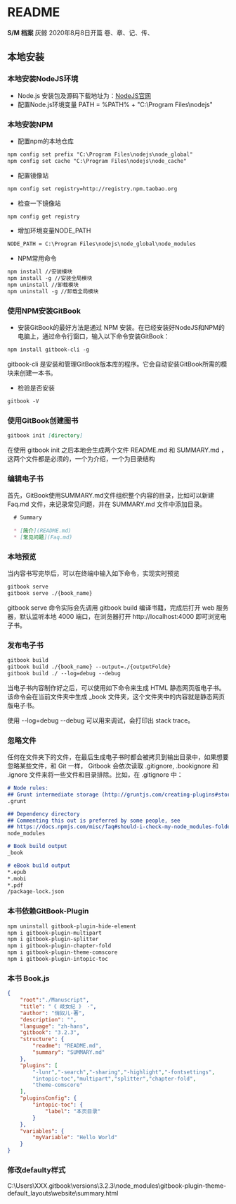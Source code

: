 # README
**S/M 档案** 灰鲸
2020年8月8日开篇
卷、章、记、传、
## 本地安装

### 本地安装NodeJS环境

+ Node.js 安装包及源码下载地址为：[NodeJS官网](https://nodejs.org/zh-cn/)  
+ 配置Node.js环境变量 PATH = %PATH% + "C:\Program Files\nodejs\"

### 本地安装NPM

+ 配置npm的本地仓库
```md
npm config set prefix "C:\Program Files\nodejs\node_global"
npm config set cache "C:\Program Files\nodejs\node_cache"
```
+ 配置镜像站
```md
npm config set registry=http://registry.npm.taobao.org 
```
+ 检查一下镜像站
```md
npm config get registry
```
+ 增加环境变量NODE_PATH
```md
NODE_PATH = C:\Program Files\nodejs\node_global\node_modules
```
+ NPM常用命令
```md
npm install //安装模块
npm install -g //安装全局模块
npm uninstall //卸载模块
npm uninstall -g //卸载全局模块
```
### 使用NPM安装GitBook
+ 安装GitBook的最好方法是通过 NPM 安装。在已经安装好NodeJS和NPM的电脑上，通过命令行窗口，输入以下命令安装GitBook：
```md
npm install gitbook-cli -g
```
gitbook-cli 是安装和管理GitBook版本库的程序。它会自动安装GitBook所需的模块来创建一本书。

+ 检验是否安装
```md
gitbook -V
```
### 使用GitBook创建图书
```md
gitbook init [directory]
```
在使用 gitbook init 之后本地会生成两个文件 README.md 和 SUMMARY.md ，这两个文件都是必须的，一个为介绍，一个为目录结构

### 编辑电子书
首先，GitBook使用SUMMARY.md文件组织整个内容的目录，比如可以新建 Faq.md 文件，来记录常见问题，并在 SUMMARY.md 文件中添加目录。

```md
  # Summary
 
  * [简介](README.md)
  * [常见问题](Faq.md)
```
### 本地预览
当内容书写完毕后，可以在终端中输入如下命令，实现实时预览
```md
gitbook serve
gitbook serve ./{book_name}
```
gitbook serve 命令实际会先调用 gitbook build 编译书籍，完成后打开 web 服务器，默认监听本地 4000 端口，在浏览器打开 http://localhost:4000 即可浏览电子书。

### 发布电子书 
```md
gitbook build
gitbook build ./{book_name} --output=./{outputFolde}
gitbook build ./ --log=debug --debug
```
当电子书内容制作好之后，可以使用如下命令来生成 HTML 静态网页版电子书。该命令会在当前文件夹中生成 _book 文件夹，这个文件夹中的内容就是静态网页版电子书。

使用 --log=debug --debug 可以用来调试，会打印出 stack trace。

### 忽略文件 
任何在文件夹下的文件，在最后生成电子书时都会被拷贝到输出目录中，如果想要忽略某些文件，和 Git 一样， Gitbook 会依次读取 .gitignore, .bookignore 和 .ignore 文件来将一些文件和目录排除。比如，在 .gitignore 中：
```md
# Node rules:
## Grunt intermediate storage (http://gruntjs.com/creating-plugins#storing-task-files)
.grunt

## Dependency directory
## Commenting this out is preferred by some people, see
## https://docs.npmjs.com/misc/faq#should-i-check-my-node_modules-folder-into-git
node_modules

# Book build output
_book

# eBook build output
*.epub
*.mobi
*.pdf
/package-lock.json

```

### 本书依赖GitBook-Plugin
```md
npm uninstall gitbook-plugin-hide-element
npm i gitbook-plugin-multipart
npm i gitbook-plugin-splitter
npm i gitbook-plugin-chapter-fold
npm i gitbook-plugin-theme-comscore
npm i gitbook-plugin-intopic-toc
```

### 本书 Book.js

```json
{
	"root":"./Manuscript",
    "title": "《 歧女纪 》 ·",
    "author": "俏奴儿·著",
    "description": "",
    "language": "zh-hans",
    "gitbook": "3.2.3",
    "structure": {
        "readme": "README.md",
		"summary": "SUMMARY.md"
    },
    "plugins": [
		"-lunr","-search","-sharing","-highlight","-fontsettings",
		"intopic-toc","multipart","splitter","chapter-fold",
		"theme-comscore"
    ],
    "pluginsConfig": {
		"intopic-toc": {
			"label": "本页目录"
		}
    },
	"variables": {
        "myVariable": "Hello World"
    }
}
```


### 修改defaulty样式
C:\Users\XXX\.gitbook\versions\3.2.3\node_modules\gitbook-plugin-theme-default\_layouts\website\summary.html

